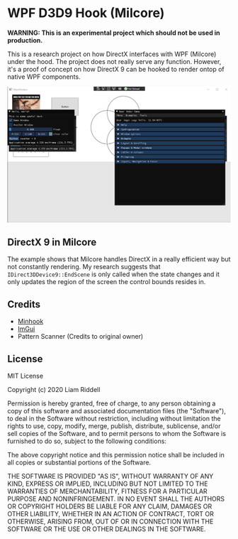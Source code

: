# WPF D3D9 Hook (Milcore)
**WARNING: This is an experimental project which should not be used in production.**

This is a research project on how DirectX interfaces with WPF (Milcore) under the hood. The project does not really serve any function. However, it's a proof of concept on how DirectX 9 can be hooked to render ontop of native WPF components.

<p align="center">
  <img src="static/example.png"/>
</p>

## DirectX 9 in Milcore
The example shows that Milcore handles DirectX in a really efficient way but not constantly rendering. My research suggests that `IDirect3DDevice9::EndScene` is only called when the state changes and it only updates the region of the screen the control bounds resides in.

## Credits
- [Minhook](https://github.com/TsudaKageyu/minhook)
- [ImGui](https://github.com/ocornut/imgui)
- Pattern Scanner (Credits to original owner)

## License
MIT License

Copyright (c) 2020 Liam Riddell

Permission is hereby granted, free of charge, to any person obtaining a copy
of this software and associated documentation files (the "Software"), to deal
in the Software without restriction, including without limitation the rights
to use, copy, modify, merge, publish, distribute, sublicense, and/or sell
copies of the Software, and to permit persons to whom the Software is
furnished to do so, subject to the following conditions:

The above copyright notice and this permission notice shall be included in all
copies or substantial portions of the Software.

THE SOFTWARE IS PROVIDED "AS IS", WITHOUT WARRANTY OF ANY KIND, EXPRESS OR
IMPLIED, INCLUDING BUT NOT LIMITED TO THE WARRANTIES OF MERCHANTABILITY,
FITNESS FOR A PARTICULAR PURPOSE AND NONINFRINGEMENT. IN NO EVENT SHALL THE
AUTHORS OR COPYRIGHT HOLDERS BE LIABLE FOR ANY CLAIM, DAMAGES OR OTHER
LIABILITY, WHETHER IN AN ACTION OF CONTRACT, TORT OR OTHERWISE, ARISING FROM,
OUT OF OR IN CONNECTION WITH THE SOFTWARE OR THE USE OR OTHER DEALINGS IN THE
SOFTWARE.
